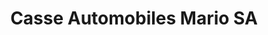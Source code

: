 ---
title: "Casse Automobiles Mario SA"
url: /gonfreville-lorcher/casse-automobiles-mario-sa/
shop: Autowerkstatt
---